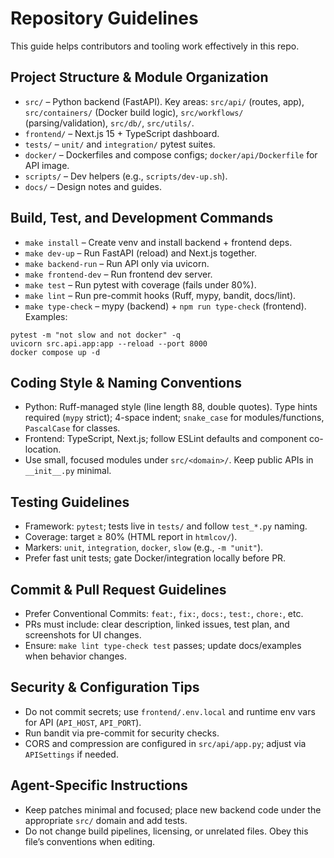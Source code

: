# Repository Guidelines

This guide helps contributors and tooling work effectively in this repo.

## Project Structure & Module Organization
- `src/` – Python backend (FastAPI). Key areas: `src/api/` (routes, app), `src/containers/` (Docker build logic), `src/workflows/` (parsing/validation), `src/db/`, `src/utils/`.
- `frontend/` – Next.js 15 + TypeScript dashboard.
- `tests/` – `unit/` and `integration/` pytest suites.
- `docker/` – Dockerfiles and compose configs; `docker/api/Dockerfile` for API image.
- `scripts/` – Dev helpers (e.g., `scripts/dev-up.sh`).
- `docs/` – Design notes and guides.

## Build, Test, and Development Commands
- `make install` – Create venv and install backend + frontend deps.
- `make dev-up` – Run FastAPI (reload) and Next.js together.
- `make backend-run` – Run API only via uvicorn.
- `make frontend-dev` – Run frontend dev server.
- `make test` – Run pytest with coverage (fails under 80%).
- `make lint` – Run pre-commit hooks (Ruff, mypy, bandit, docs/lint).
- `make type-check` – mypy (backend) + `npm run type-check` (frontend).
Examples:
```
pytest -m "not slow and not docker" -q
uvicorn src.api.app:app --reload --port 8000
docker compose up -d
```

## Coding Style & Naming Conventions
- Python: Ruff-managed style (line length 88, double quotes). Type hints required (`mypy` strict); 4-space indent; `snake_case` for modules/functions, `PascalCase` for classes.
- Frontend: TypeScript, Next.js; follow ESLint defaults and component co-location.
- Use small, focused modules under `src/<domain>/`. Keep public APIs in `__init__.py` minimal.

## Testing Guidelines
- Framework: `pytest`; tests live in `tests/` and follow `test_*.py` naming.
- Coverage: target ≥ 80% (HTML report in `htmlcov/`).
- Markers: `unit`, `integration`, `docker`, `slow` (e.g., `-m "unit"`).
- Prefer fast unit tests; gate Docker/integration locally before PR.

## Commit & Pull Request Guidelines
- Prefer Conventional Commits: `feat:`, `fix:`, `docs:`, `test:`, `chore:`, etc.
- PRs must include: clear description, linked issues, test plan, and screenshots for UI changes.
- Ensure: `make lint type-check test` passes; update docs/examples when behavior changes.

## Security & Configuration Tips
- Do not commit secrets; use `frontend/.env.local` and runtime env vars for API (`API_HOST`, `API_PORT`).
- Run bandit via pre-commit for security checks.
- CORS and compression are configured in `src/api/app.py`; adjust via `APISettings` if needed.

## Agent-Specific Instructions
- Keep patches minimal and focused; place new backend code under the appropriate `src/` domain and add tests.
- Do not change build pipelines, licensing, or unrelated files. Obey this file’s conventions when editing.

